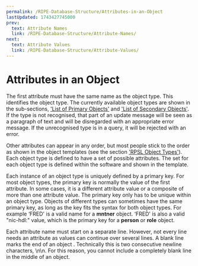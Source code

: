 ```yaml
---
permalink: /RIPE-Database-Structure/Attributes-in-an-Object
lastUpdated: 1743427745000
prev:
  text: Attribute Names
  link: /RIPE-Database-Structure/Attribute-Names/
next:
  text: Attribute Values
  link: /RIPE-Database-Structure/Attribute-Values/
---
```


# Attributes in an Object

The first attribute must have the same name as the object type. This identifies the object type. The currently available object types are shown in the sub-sections, ['List of Primary Objects'](../RIPE-Database-Structure/List-of-Primary-Objects/#list-of-primary-objects) and ['List of Secondary Objects'](../RIPE-Database-Structure/List-of-Secondary-Objects/#list-of-secondary-objects). If the type is not recognised, that part of an update message will be seen as a paragraph of text and will be disregarded with an appropriate error message. If the unrecognised type is in a query, it will be rejected with an error.

Other attributes can appear in any order, but most people stick to the order as shown in the object templates (see the section ['RPSL Object Types'](../RPSL-Object-Types/#rpsl-object-types)). Each object type is defined to have a set of possible attributes. The set for each object type is defined within the software and shown in the template.


Each instance of an object type is uniquely defined by a primary key. For most object types, the primary key is normally the value of the first attribute. In some cases, it is a different attribute value or a composite of more than one attribute value. The primary key only has to be unique within an object type. Objects of different types can sometimes have the same primary key, as long as the key fits the syntax for both object types. For example ‘FRED' is a valid name for a **mntner** object. ‘FRED' is also a valid "nic-hdl:" value, which is the primary key for a **person** or **role** object.

Each attribute name must start on a separate line. However, not every line needs an attribute as values can continue over several lines. A blank line marks the end of an object . Technically this is two consecutive newline characters, \n\n. For this reason, you cannot include a completely blank line in the middle of an object.
